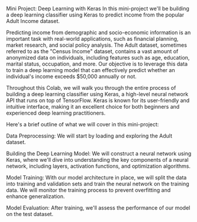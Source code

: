 Mini Project: Deep Learning with Keras
In this mini-project we'll be building a deep learning classifier using Keras to predict income from the popular Adult Income dataset.

Predicting income from demographic and socio-economic information is an important task with real-world applications, such as financial planning, market research, and social policy analysis. The Adult dataset, sometimes referred to as the "Census Income" dataset, contains a vast amount of anonymized data on individuals, including features such as age, education, marital status, occupation, and more. Our objective is to leverage this data to train a deep learning model that can effectively predict whether an individual's income exceeds $50,000 annually or not.

Throughout this Colab, we will walk you through the entire process of building a deep learning classifier using Keras, a high-level neural network API that runs on top of TensorFlow. Keras is known for its user-friendly and intuitive interface, making it an excellent choice for both beginners and experienced deep learning practitioners.

Here's a brief outline of what we will cover in this mini-project:

Data Preprocessing: We will start by loading and exploring the Adult dataset.

Building the Deep Learning Model: We will construct a neural network using Keras, where we'll dive into understanding the key components of a neural network, including layers, activation functions, and optimization algorithms.

Model Training: With our model architecture in place, we will split the data into training and validation sets and train the neural network on the training data. We will monitor the training process to prevent overfitting and enhance generalization.

Model Evaluation: After training, we'll assess the performance of our model on the test dataset.
